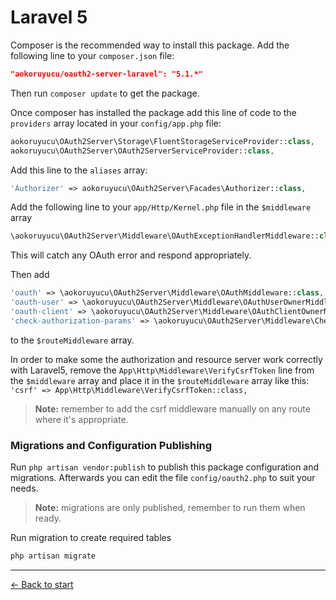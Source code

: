 # Laravel 5

Composer is the recommended way to install this package. Add the following line to your `composer.json` file:

```json
"aokoruyucu/oauth2-server-laravel": "5.1.*"
```

Then run `composer update` to get the package.

Once composer has installed the package add this line of code to the `providers` array located in your `config/app.php` file:
```php
aokoruyucu\OAuth2Server\Storage\FluentStorageServiceProvider::class,
aokoruyucu\OAuth2Server\OAuth2ServerServiceProvider::class,
```

Add this line to the `aliases` array:
```php
'Authorizer' => aokoruyucu\OAuth2Server\Facades\Authorizer::class,
```

Add the following line to your `app/Http/Kernel.php` file in the `$middleware` array
```php
\aokoruyucu\OAuth2Server\Middleware\OAuthExceptionHandlerMiddleware::class,
```
This will catch any OAuth error and respond appropriately.

Then add
```php
'oauth' => \aokoruyucu\OAuth2Server\Middleware\OAuthMiddleware::class,
'oauth-user' => \aokoruyucu\OAuth2Server\Middleware\OAuthUserOwnerMiddleware::class,
'oauth-client' => \aokoruyucu\OAuth2Server\Middleware\OAuthClientOwnerMiddleware::class,
'check-authorization-params' => \aokoruyucu\OAuth2Server\Middleware\CheckAuthCodeRequestMiddleware::class,
```
to the `$routeMiddleware` array.

In order to make some the authorization and resource server work correctly with Laravel5, remove the `App\Http\Middleware\VerifyCsrfToken` line from the `$middleware` array and place it in the `$routeMiddleware` array like this: `'csrf' => App\Http\Middleware\VerifyCsrfToken::class,`

> **Note:** remember to add the csrf middleware manually on any route where it's appropriate.

### Migrations and Configuration Publishing
Run `php artisan vendor:publish` to publish this package configuration and migrations. Afterwards you can edit the file `config/oauth2.php` to suit your needs.

> **Note:** migrations are only published, remember to run them when ready.

Run migration to create required tables

```bash
php artisan migrate
```

---

[&larr; Back to start](../README.md)
